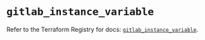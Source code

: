 # `gitlab_instance_variable`

Refer to the Terraform Registry for docs: [`gitlab_instance_variable`](https://registry.terraform.io/providers/gitlabhq/gitlab/17.11.0/docs/resources/instance_variable).
